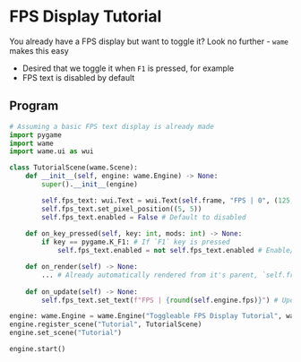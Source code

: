# FPS Display Tutorial
You already have a FPS display but want to toggle it? Look no further - `wame` makes this easy
- Desired that we toggle it when `F1` is pressed, for example
- FPS text is disabled by default

## Program
```python
# Assuming a basic FPS text display is already made
import pygame
import wame
import wame.ui as wui

class TutorialScene(wame.Scene):
    def __init__(self, engine: wame.Engine) -> None:
        super().__init__(engine)

        self.fps_text: wui.Text = wui.Text(self.frame, "FPS | 0", (125, 125, 125), pygame.font.SysFont("Ubuntu", 12))
        self.fps_text.set_pixel_position((5, 5))
        self.fps_text.enabled = False # Default to disabled
    
    def on_key_pressed(self, key: int, mods: int) -> None:
        if key == pygame.K_F1: # If `F1` key is pressed
            self.fps_text.enabled = not self.fps_text.enabled # Enable/Disable it

    def on_render(self) -> None:
        ... # Already automatically rendered from it's parent, `self.frame`
    
    def on_update(self) -> None:
        self.fps_text.set_text(f"FPS | {round(self.engine.fps)}") # Update text each frame

engine: wame.Engine = wame.Engine("Toggleable FPS Display Tutorial", wame.Pipeline.PYGAME)
engine.register_scene("Tutorial", TutorialScene)
engine.set_scene("Tutorial")

engine.start()
```